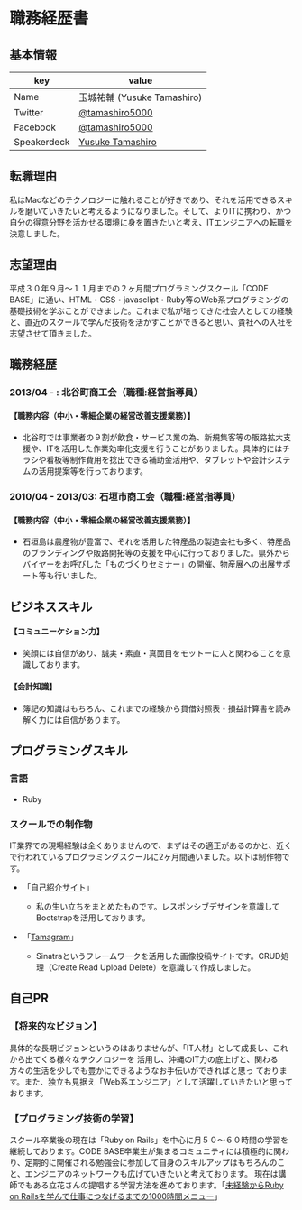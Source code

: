 # 職務経歴書

## 基本情報

|key|value|
|---|-----|
|Name|玉城祐輔 (Yusuke Tamashiro)|
|Twitter|[@tamashiro5000](https://twitter.com/tamashiro5000)|
|Facebook|[@tamashiro5000](https://www.facebook.com/tamashiro5000)|
|Speakerdeck|[Yusuke Tamashiro](https://speakerdeck.com/tamashiro5000)|


## 転職理由
私はMacなどのテクノロジーに触れることが好きであり、それを活用できるスキルを磨いていきたいと考えるようになりました。そして、よりITに携わり、かつ自分の得意分野を活かせる環境に身を置きたいと考え、ITエンジニアへの転職を決意しました。

## 志望理由
平成３０年９月〜１１月までの２ヶ月間プログラミングスクール「CODE BASE」に通い、HTML・CSS・javasclipt・Ruby等のWeb系プログラミングの基礎技術を学ぶことができました。これまで私が培ってきた社会人としての経験と、直近のスクールで学んだ技術を活かすことができると思い、貴社への入社を志望させて頂きました。

## 職務経歴

### 2013/04 - : 北谷町商工会（職種:経営指導員）

#### 【職務内容（中小・零細企業の経営改善支援業務）】

- 北谷町では事業者の９割が飲食・サービス業の為、新規集客等の販路拡大支援や、ITを活用した作業効率化支援を行うことがありました。具体的にはチラシや看板等制作費用を捻出できる補助金活用や、タブレットや会計システムの活用提案等を行っております。

### 2010/04 - 2013/03: 石垣市商工会（職種:経営指導員）

#### 【職務内容（中小・零細企業の経営改善支援業務）】

- 石垣島は農産物が豊富で、それを活用した特産品の製造会社も多く、特産品のブランディングや販路開拓等の支援を中心に行っておりました。県外からバイヤーをお呼びした「ものづくりセミナー」の開催、物産展への出展サポート等も行いました。

## ビジネススキル
#### 【コミュニーケション力】
- 笑顔には自信があり、誠実・素直・真面目をモットーに人と関わることを意識しております。

#### 【会計知識】
- 簿記の知識はもちろん、これまでの経験から貸借対照表・損益計算書を読み解く力には自信があります。


## プログラミングスキル


### 言語

- Ruby


### スクールでの制作物

IT業界での現場経験は全くありませんので、まずはその適正があるのかと、近くで行われているプログラミングスクールに2ヶ月間通いました。以下は制作物です。

- 「[自己紹介サイト](https://tamashiro5000.github.io/original_sight/)」
  - 私の生い立ちをまとめたものです。レスポンシブデザインを意識してBootstrapを活用しております。

- 「[Tamagram](https://www.youtube.com/watch?v=zZIQ2hdwu94)」
  - Sinatraというフレームワークを活用した画像投稿サイトです。CRUD処理（Create Read Upload Delete）を意識して作成しました。




## 自己PR

### 【将来的なビジョン】

具体的な長期ビジョンというのはありませんが、「IT人材」として成長し、これから出てくる様々なテクノロジーを 活用し、沖縄のIT力の底上げと、関わる方々の生活を少しでも豊かにできるようなお手伝いができればと思っ ております。また、独立も見据え「Web系エンジニア」として活躍していきたいと思っております。

### 【プログラミング技術の学習】
スクール卒業後の現在は「Ruby on Rails」を中心に月５０〜６０時間の学習を継続しております。CODE BASE卒業生が集まるコミュニティには積極的に関わり、定期的に開催される勉強会に参加して自身のスキルアップはもちろんのこと、エンジニアのネットワークも広げていきたいと考えております。
現在は講師でもある立花さんの提唱する学習方法を進めております。「[未経験からRuby on Railsを学んで仕事につなげるまでの1000時間メニュー](https://qiita.com/saboyutaka/items/1a8c40e105e93ac6856a)」
